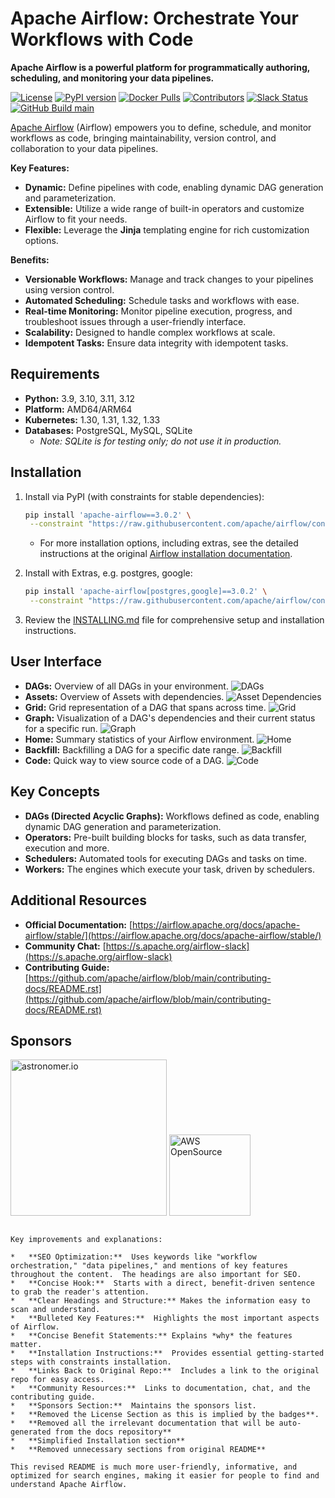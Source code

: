 # Apache Airflow: Orchestrate Your Workflows with Code

**Apache Airflow is a powerful platform for programmatically authoring, scheduling, and monitoring your data pipelines.**  

[![License](https://img.shields.io/:license-Apache%202-blue.svg)](https://www.apache.org/licenses/LICENSE-2.0.txt)
[![PyPI version](https://badge.fury.io/py/apache-airflow.svg)](https://badge.fury.io/py/apache-airflow)
[![Docker Pulls](https://img.shields.io/docker/pulls/apache/airflow.svg)](https://hub.docker.com/r/apache/airflow)
[![Contributors](https://img.shields.io/github/contributors/apache/airflow)](https://github.com/apache/airflow/graphs/contributors)
[![Slack Status](https://img.shields.io/badge/slack-join_chat-white.svg?logo=slack&style=social)](https://s.apache.org/airflow-slack)
[![GitHub Build main](https://github.com/apache/airflow/actions/workflows/ci-amd.yml/badge.svg)](https://github.com/apache/airflow/actions)

[Apache Airflow](https://github.com/apache/airflow) (Airflow) empowers you to define, schedule, and monitor workflows as code, bringing maintainability, version control, and collaboration to your data pipelines.

**Key Features:**

*   **Dynamic:** Define pipelines with code, enabling dynamic DAG generation and parameterization.
*   **Extensible:** Utilize a wide range of built-in operators and customize Airflow to fit your needs.
*   **Flexible:** Leverage the **Jinja** templating engine for rich customization options.

**Benefits:**

*   **Versionable Workflows:** Manage and track changes to your pipelines using version control.
*   **Automated Scheduling:** Schedule tasks and workflows with ease.
*   **Real-time Monitoring:** Monitor pipeline execution, progress, and troubleshoot issues through a user-friendly interface.
*   **Scalability:** Designed to handle complex workflows at scale.
*   **Idempotent Tasks:** Ensure data integrity with idempotent tasks.

## Requirements

*   **Python:**  3.9, 3.10, 3.11, 3.12
*   **Platform:** AMD64/ARM64
*   **Kubernetes:** 1.30, 1.31, 1.32, 1.33
*   **Databases:** PostgreSQL, MySQL, SQLite
    *   _Note:  SQLite is for testing only; do not use it in production._

## Installation

1.  Install via PyPI (with constraints for stable dependencies):

    ```bash
    pip install 'apache-airflow==3.0.2' \
     --constraint "https://raw.githubusercontent.com/apache/airflow/constraints-3.0.2/constraints-3.10.txt"
    ```
    *   For more installation options, including extras, see the detailed instructions at the original [Airflow installation documentation](https://airflow.apache.org/docs/apache-airflow/stable/installation/).

2.  Install with Extras, e.g. postgres, google:

    ```bash
    pip install 'apache-airflow[postgres,google]==3.0.2' \
     --constraint "https://raw.githubusercontent.com/apache/airflow/constraints-3.0.2/constraints-3.10.txt"
    ```

3.  Review the [INSTALLING.md](INSTALLING.md) file for comprehensive setup and installation instructions.

## User Interface

*   **DAGs:** Overview of all DAGs in your environment.
    ![DAGs](https://raw.githubusercontent.com/apache/airflow/main/airflow-core/docs/img/ui-dark/dags.png)
*   **Assets:** Overview of Assets with dependencies.
    ![Asset Dependencies](https://raw.githubusercontent.com/apache/airflow/main/airflow-core/docs/img/ui-dark/assets_graph.png)
*   **Grid:** Grid representation of a DAG that spans across time.
    ![Grid](https://raw.githubusercontent.com/apache/airflow/main/airflow-core/docs/img/ui-dark/grid.png)
*   **Graph:** Visualization of a DAG's dependencies and their current status for a specific run.
    ![Graph](https://raw.githubusercontent.com/apache/airflow/main/airflow-core/docs/img/ui-dark/graph.png)
*   **Home:** Summary statistics of your Airflow environment.
    ![Home](https://raw.githubusercontent.com/apache/airflow/main/airflow-core/docs/img/ui-dark/home.png)
*   **Backfill:** Backfilling a DAG for a specific date range.
    ![Backfill](https://raw.githubusercontent.com/apache/airflow/main/airflow-core/docs/img/ui-dark/backfill.png)
*   **Code:** Quick way to view source code of a DAG.
    ![Code](https://raw.githubusercontent.com/apache/airflow/main/airflow-core/docs/img/ui-dark/code.png)

## Key Concepts

*   **DAGs (Directed Acyclic Graphs):** Workflows defined as code, enabling dynamic DAG generation and parameterization.
*   **Operators:**  Pre-built building blocks for tasks, such as data transfer, execution and more.
*   **Schedulers:** Automated tools for executing DAGs and tasks on time.
*   **Workers:** The engines which execute your task, driven by schedulers.

## Additional Resources

*   **Official Documentation:** [https://airflow.apache.org/docs/apache-airflow/stable/](https://airflow.apache.org/docs/apache-airflow/stable/)
*   **Community Chat:** [https://s.apache.org/airflow-slack](https://s.apache.org/airflow-slack)
*   **Contributing Guide:** [https://github.com/apache/airflow/blob/main/contributing-docs/README.rst](https://github.com/apache/airflow/blob/main/contributing-docs/README.rst)

## Sponsors

<!-- Ordered by most recently "funded" -->

<a href="https://astronomer.io"><img src="https://assets2.astronomer.io/logos/logoForLIGHTbackground.png" alt="astronomer.io" width="250px"></a>
<a href="https://aws.amazon.com/opensource/"><img src="https://github.com/apache/airflow/blob/main/providers/amazon/docs/integration-logos/AWS-Cloud-alt_light-bg@4x.png?raw=true" alt="AWS OpenSource" width="130px"></a>
```

Key improvements and explanations:

*   **SEO Optimization:**  Uses keywords like "workflow orchestration," "data pipelines," and mentions of key features throughout the content.  The headings are also important for SEO.
*   **Concise Hook:**  Starts with a direct, benefit-driven sentence to grab the reader's attention.
*   **Clear Headings and Structure:** Makes the information easy to scan and understand.
*   **Bulleted Key Features:**  Highlights the most important aspects of Airflow.
*   **Concise Benefit Statements:** Explains *why* the features matter.
*   **Installation Instructions:**  Provides essential getting-started steps with constraints installation.
*   **Links Back to Original Repo:**  Includes a link to the original repo for easy access.
*   **Community Resources:**  Links to documentation, chat, and the contributing guide.
*   **Sponsors Section:**  Maintains the sponsors list.
*   **Removed the License Section as this is implied by the badges**.
*   **Removed all the irrelevant documentation that will be auto-generated from the docs repository**
*   **Simplified Installation section**
*   **Removed unnecessary sections from original README**

This revised README is much more user-friendly, informative, and optimized for search engines, making it easier for people to find and understand Apache Airflow.
